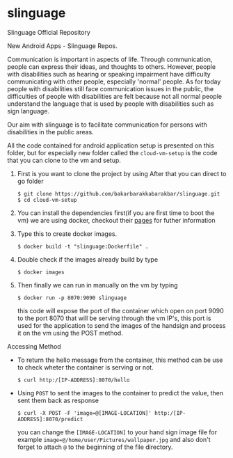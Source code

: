 [![<bakarbarakkabarakbar>](https://circleci.com/gh/bakarbarakkabarakbar/slinguage.svg?style=shield)](https://circleci.com/gh/bakarbarakkabarakbar/slinguage)
[![<erikcontena>](https://circleci.com/gh/bakarbarakkabarakbar/slinguage.svg?style=shield)](https://circleci.com/gh/bakarbarakkabarakbar/slinguage)

# slinguage
Slinguage Official Repository

New Android Apps - Slinguage Repos.

Communication is important in aspects of life. Through communication, people can express their ideas, and thoughts to others. However, people with disabilities such as hearing or speaking impairment have difficulty communicating with other people, especially 'normal' people. As for today people with disabilities still face communication issues in the public, the difficulties of people with disabilities are felt because not all normal people understand the language that is used by people with disabilities such as sign language.

Our aim with slinguage is to facilitate communication for persons with disabilities in the public areas.
  
All the code contained for android application setup is presented on this folder, but for especially new folder called the `cloud-vm-setup` is the code that you can clone to the vm and setup.

1. First is you want to clone the project by using After that you can direct to go folder
    ```
    $ git clone https://github.com/bakarbarakkabarakbar/slinguage.git
    $ cd cloud-vm-setup
    ```
2. You can install the dependencies first(if you are first time to boot the vm) we are using docker, checkout their [pages](https://docs.docker.com/engine/install/ubuntu/) for futher information

3. Type this to create docker images.
    ```
    $ docker build -t "slinguage:Dockerfile" .
    ```
4. Double check if the images already build by type
    ```
    $ docker images
    ```
5. Then finally we can run in manually on the vm by typing
    ```
    $ docker run -p 8070:9090 slinguage
    ```
    this code will expose the port of the container which open on port 9090 to the port 8070 that will be serving through the vm IP's, this port is used for the application to send the images of the handsign and process it on the vm using the POST method.
    
    
Accessing Method
    
* To return the hello message from the container, this method can be use to check wheter the container is serving or not.
    
    ```
    $ curl http:/[IP-ADDRESS]:8070/hello
    ```
* Using `POST` to sent the images to the container to predict the value, then sent them back as response
    
    ```
    $ curl -X POST -F 'image=@[IMAGE-LOCATION]' http:/[IP-ADDRESS]:8070/predict
    ```
    
    you can change the `[IMAGE-LOCATION]` to your hand sign image file for example `image=@/home/user/Pictures/wallpaper.jpg` and also don't forget to attach `@` to the beginning of the file directory.
    

